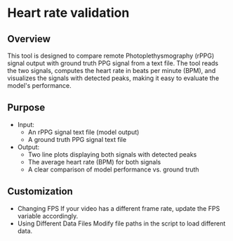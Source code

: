# Heart rate validation
## Overview
This tool is designed to compare remote Photoplethysmography (rPPG) signal output with ground truth PPG signal from a text file. The tool reads the two signals, computes the heart rate in beats per minute (BPM), and visualizes the signals with detected peaks, making it easy to evaluate the model's performance.
## Purpose
+ Input:
  + An rPPG signal text file (model output)
  + A ground truth PPG signal text file
+ Output:
  + Two line plots displaying both signals with detected peaks
  + The average heart rate (BPM) for both signals
  + A clear comparison of model performance vs. ground truth
## Customization
+ Changing FPS
  If your video has a different frame rate, update the FPS variable accordingly.
+ Using Different Data Files
Modify file paths in the script to load different data.
